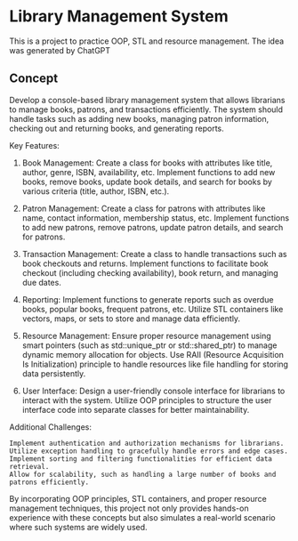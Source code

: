 # Library Management System

This is a project to practice OOP, STL and resource management. The idea was generated by ChatGPT

## Concept
Develop a console-based library management system that allows librarians to manage books, patrons, and transactions efficiently. The system should handle tasks such as adding new books, managing patron information, checking out and returning books, and generating reports.

Key Features:

1. Book Management:
        Create a class for books with attributes like title, author, genre, ISBN, availability, etc.
        Implement functions to add new books, remove books, update book details, and search for books by various criteria (title, author, ISBN, etc.).

2. Patron Management:
        Create a class for patrons with attributes like name, contact information, membership status, etc.
        Implement functions to add new patrons, remove patrons, update patron details, and search for patrons.

3. Transaction Management:
        Create a class to handle transactions such as book checkouts and returns.
        Implement functions to facilitate book checkout (including checking availability), book return, and managing due dates.

4. Reporting:
        Implement functions to generate reports such as overdue books, popular books, frequent patrons, etc.
        Utilize STL containers like vectors, maps, or sets to store and manage data efficiently.

5. Resource Management:
        Ensure proper resource management using smart pointers (such as std::unique_ptr or std::shared_ptr) to manage dynamic memory allocation for objects.
        Use RAII (Resource Acquisition Is Initialization) principle to handle resources like file handling for storing data persistently.

6. User Interface:
        Design a user-friendly console interface for librarians to interact with the system.
        Utilize OOP principles to structure the user interface code into separate classes for better maintainability.

Additional Challenges:

    Implement authentication and authorization mechanisms for librarians.
    Utilize exception handling to gracefully handle errors and edge cases.
    Implement sorting and filtering functionalities for efficient data retrieval.
    Allow for scalability, such as handling a large number of books and patrons efficiently.

By incorporating OOP principles, STL containers, and proper resource management techniques, this project not only provides hands-on experience with these concepts but also simulates a real-world scenario where such systems are widely used.
